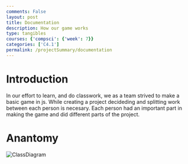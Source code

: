```yaml
---
comments: False
layout: post
title: Documentation
description: How our game works
type: tangibles
courses: {'compsci': {'week': 7}}
categories: ['C4.1']
permalink: /projectSummary/documentation
---
```

# Introduction
In our effort to learn, and do classwork, we as a team strived to make a basic game in js. While creating a project decideding and splitting work between each person is necesary. Each person had an important part in making the game and did different parts of the project.


# Anantomy
![ClassDiagram](/Group/images/ClassDiagramv2.png)